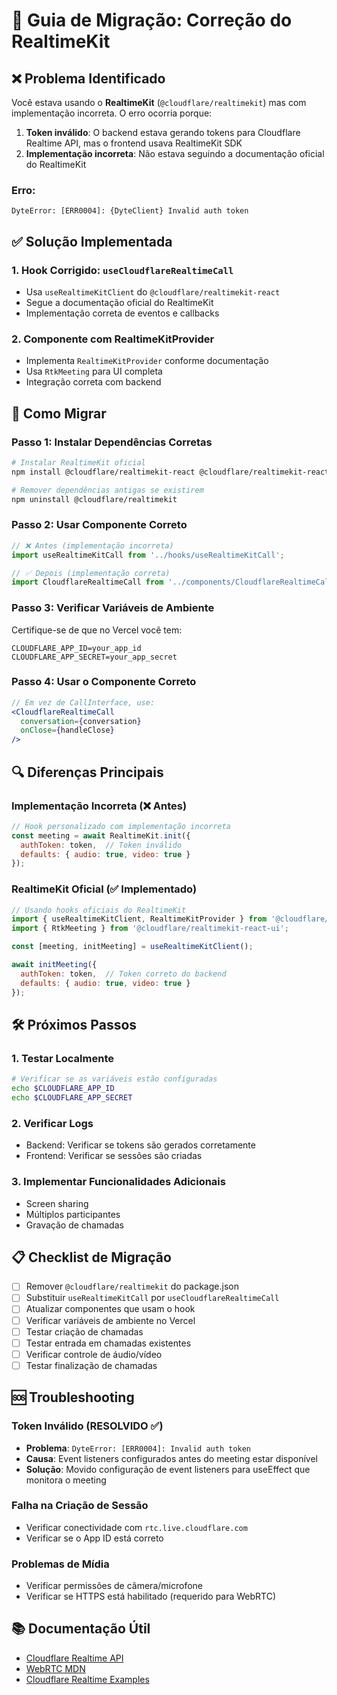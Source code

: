 # 🔧 Guia de Migração: Correção do RealtimeKit

## ❌ Problema Identificado

Você estava usando o **RealtimeKit** (`@cloudflare/realtimekit`) mas com implementação incorreta. O erro ocorria porque:

1. **Token inválido**: O backend estava gerando tokens para Cloudflare Realtime API, mas o frontend usava RealtimeKit SDK
2. **Implementação incorreta**: Não estava seguindo a documentação oficial do RealtimeKit

### Erro:
```
DyteError: [ERR0004]: {DyteClient} Invalid auth token
```

## ✅ Solução Implementada

### 1. **Hook Corrigido: `useCloudflareRealtimeCall`**
- Usa `useRealtimeKitClient` do `@cloudflare/realtimekit-react`
- Segue a documentação oficial do RealtimeKit
- Implementação correta de eventos e callbacks

### 2. **Componente com RealtimeKitProvider**
- Implementa `RealtimeKitProvider` conforme documentação
- Usa `RtkMeeting` para UI completa
- Integração correta com backend

## 🚀 Como Migrar

### Passo 1: Instalar Dependências Corretas
```bash
# Instalar RealtimeKit oficial
npm install @cloudflare/realtimekit-react @cloudflare/realtimekit-react-ui

# Remover dependências antigas se existirem
npm uninstall @cloudflare/realtimekit
```

### Passo 2: Usar Componente Correto
```jsx
// ❌ Antes (implementação incorreta)
import useRealtimeKitCall from '../hooks/useRealtimeKitCall';

// ✅ Depois (implementação correta)
import CloudflareRealtimeCall from '../components/CloudflareRealtimeCall';
```

### Passo 3: Verificar Variáveis de Ambiente
Certifique-se de que no Vercel você tem:
```env
CLOUDFLARE_APP_ID=your_app_id
CLOUDFLARE_APP_SECRET=your_app_secret
```

### Passo 4: Usar o Componente Correto
```jsx
// Em vez de CallInterface, use:
<CloudflareRealtimeCall 
  conversation={conversation} 
  onClose={handleClose} 
/>
```

## 🔍 Diferenças Principais

### Implementação Incorreta (❌ Antes)
```jsx
// Hook personalizado com implementação incorreta
const meeting = await RealtimeKit.init({
  authToken: token,  // Token inválido
  defaults: { audio: true, video: true }
});
```

### RealtimeKit Oficial (✅ Implementado)
```jsx
// Usando hooks oficiais do RealtimeKit
import { useRealtimeKitClient, RealtimeKitProvider } from '@cloudflare/realtimekit-react';
import { RtkMeeting } from '@cloudflare/realtimekit-react-ui';

const [meeting, initMeeting] = useRealtimeKitClient();

await initMeeting({
  authToken: token,  // Token correto do backend
  defaults: { audio: true, video: true }
});
```

## 🛠️ Próximos Passos

### 1. **Testar Localmente**
```bash
# Verificar se as variáveis estão configuradas
echo $CLOUDFLARE_APP_ID
echo $CLOUDFLARE_APP_SECRET
```

### 2. **Verificar Logs**
- Backend: Verificar se tokens são gerados corretamente
- Frontend: Verificar se sessões são criadas

### 3. **Implementar Funcionalidades Adicionais**
- Screen sharing
- Múltiplos participantes
- Gravação de chamadas

## 📋 Checklist de Migração

- [ ] Remover `@cloudflare/realtimekit` do package.json
- [ ] Substituir `useRealtimeKitCall` por `useCloudflareRealtimeCall`
- [ ] Atualizar componentes que usam o hook
- [ ] Verificar variáveis de ambiente no Vercel
- [ ] Testar criação de chamadas
- [ ] Testar entrada em chamadas existentes
- [ ] Verificar controle de áudio/vídeo
- [ ] Testar finalização de chamadas

## 🆘 Troubleshooting

### Token Inválido (RESOLVIDO ✅)
- **Problema**: `DyteError: [ERR0004]: Invalid auth token`
- **Causa**: Event listeners configurados antes do meeting estar disponível
- **Solução**: Movido configuração de event listeners para useEffect que monitora o meeting

### Falha na Criação de Sessão
- Verificar conectividade com `rtc.live.cloudflare.com`
- Verificar se o App ID está correto

### Problemas de Mídia
- Verificar permissões de câmera/microfone
- Verificar se HTTPS está habilitado (requerido para WebRTC)

## 📚 Documentação Útil

- [Cloudflare Realtime API](https://developers.cloudflare.com/realtime/https-api/)
- [WebRTC MDN](https://developer.mozilla.org/en-US/docs/Web/API/WebRTC_API)
- [Cloudflare Realtime Examples](https://github.com/cloudflare/calls-examples)